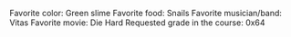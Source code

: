 Favorite color: Green slime
Favorite food: Snails
Favorite musician/band: Vitas
Favorite movie: Die Hard
Requested grade in the course: 0x64 
